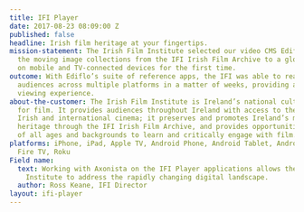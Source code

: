 ```yaml
---
title: IFI Player
date: 2017-08-23 08:09:00 Z
published: false
headline: Irish film heritage at your fingertips.
mission-statement: The Irish Film Institute selected our video CMS Ediflo to bring
  the moving image collections from the IFI Irish Film Archive to a global audience
  on mobile and TV-connected devices for the first time.
outcome: With Ediflo’s suite of reference apps, the IFI was able to reach new global
  audiences across multiple platforms in a matter of weeks, providing a rich immersive
  viewing experience.
about-the-customer: The Irish Film Institute is Ireland’s national cultural institution
  for film. It provides audiences throughout Ireland with access to the finest independent,
  Irish and international cinema; it preserves and promotes Ireland’s moving image
  heritage through the IFI Irish Film Archive, and provides opportunities for audiences
  of all ages and backgrounds to learn and critically engage with film.
platforms: iPhone, iPad, Apple TV, Android Phone, Android Tablet, Android TV, Amazon
  Fire TV, Roku
Field name:
  text: Working with Axonista on the IFI Player applications allows the Irish Film
    Institute to address the rapidly changing digital landscape.
  author: Ross Keane, IFI Director
layout: ifi-player
---
```


